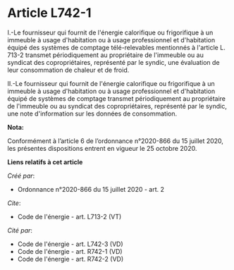 # Article L742-1

I.-Le fournisseur qui fournit de l'énergie calorifique ou frigorifique à un immeuble à usage d'habitation ou à usage
professionnel et d'habitation équipé des systèmes de comptage télé-relevables mentionnés à l'article L. 713-2 transmet
périodiquement au propriétaire de l'immeuble ou au syndicat des copropriétaires, représenté par le syndic, une évaluation de
leur consommation de chaleur et de froid. 

II.-Le fournisseur qui fournit de l'énergie calorifique ou frigorifique à un immeuble à usage d'habitation ou à usage
professionnel et d'habitation équipé de systèmes de comptage transmet périodiquement au propriétaire de l'immeuble ou au
syndicat des copropriétaires, représenté par le syndic, une note d'information sur les données de consommation.

**Nota:**

Conformément à l’article 6 de l’ordonnance n°2020-866 du 15 juillet 2020, les présentes dispositions entrent en vigueur le 25
octobre 2020.

**Liens relatifs à cet article**

_Créé par_:

  - Ordonnance n°2020-866 du 15 juillet 2020 - art. 2

_Cite_:

  - Code de l'énergie - art. L713-2 (VT)

_Cité par_:

  - Code de l'énergie - art. L742-3 (VD)
  - Code de l'énergie - art. R742-1 (VD)
  - Code de l'énergie - art. R742-2 (VD)
